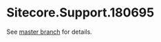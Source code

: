 # Sitecore.Support.180695

See [master branch](https://github.com/sitecoresupport/Sitecore.Support.180695) for details.